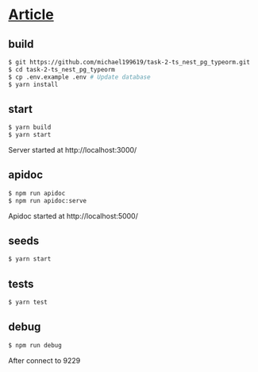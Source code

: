 # [Article](https://vk.com/@-202627164-the-technical-task-3)

## build
```bash
$ git https://github.com/michael199619/task-2-ts_nest_pg_typeorm.git
$ cd task-2-ts_nest_pg_typeorm
$ cp .env.example .env # Update database 
$ yarn install
```

## start

```bash
$ yarn build
$ yarn start 
```
Server started at http://localhost:3000/

## apidoc

```bash
$ npm run apidoc
$ npm run apidoc:serve
```
Apidoc started at http://localhost:5000/

## seeds
```bash
$ yarn start
```

## tests
```bash
$ yarn test
```

## debug

```bash
$ npm run debug
```

After connect to 9229
